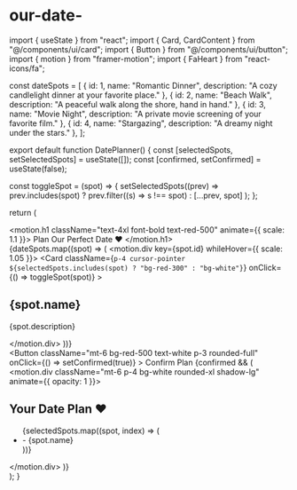 # our-date-
import { useState } from "react";
import { Card, CardContent } from "@/components/ui/card";
import { Button } from "@/components/ui/button";
import { motion } from "framer-motion";
import { FaHeart } from "react-icons/fa";

const dateSpots = [
  { id: 1, name: "Romantic Dinner", description: "A cozy candlelight dinner at your favorite place." },
  { id: 2, name: "Beach Walk", description: "A peaceful walk along the shore, hand in hand." },
  { id: 3, name: "Movie Night", description: "A private movie screening of your favorite film." },
  { id: 4, name: "Stargazing", description: "A dreamy night under the stars." },
];

export default function DatePlanner() {
  const [selectedSpots, setSelectedSpots] = useState([]);
  const [confirmed, setConfirmed] = useState(false);

  const toggleSpot = (spot) => {
    setSelectedSpots((prev) =>
      prev.includes(spot)
        ? prev.filter((s) => s !== spot)
        : [...prev, spot]
    );
  };

  return (
    <div className="min-h-screen bg-pink-200 flex flex-col items-center p-6 text-center">
      <motion.h1 className="text-4xl font-bold text-red-500" animate={{ scale: 1.1 }}>
        Plan Our Perfect Date ❤️
      </motion.h1>
      <div className="grid grid-cols-1 md:grid-cols-2 gap-4 mt-6">
        {dateSpots.map((spot) => (
          <motion.div key={spot.id} whileHover={{ scale: 1.05 }}>
            <Card
              className={`p-4 cursor-pointer ${selectedSpots.includes(spot) ? "bg-red-300" : "bg-white"}`}
              onClick={() => toggleSpot(spot)}
            >
              <CardContent>
                <h2 className="text-xl font-semibold">{spot.name}</h2>
                <p className="text-gray-600">{spot.description}</p>
              </CardContent>
            </Card>
          </motion.div>
        ))}
      </div>
      <Button
        className="mt-6 bg-red-500 text-white p-3 rounded-full"
        onClick={() => setConfirmed(true)}
      >
        Confirm Plan <FaHeart className="ml-2" />
      </Button>
      {confirmed && (
        <motion.div className="mt-6 p-4 bg-white rounded-xl shadow-lg" animate={{ opacity: 1 }}>
          <h2 className="text-2xl font-bold text-red-500">Your Date Plan ❤️</h2>
          <ul className="mt-2">
            {selectedSpots.map((spot, index) => (
              <li key={index} className="text-lg text-gray-700">- {spot.name}</li>
            ))}
          </ul>
        </motion.div>
      )}
    </div>
  );
}
